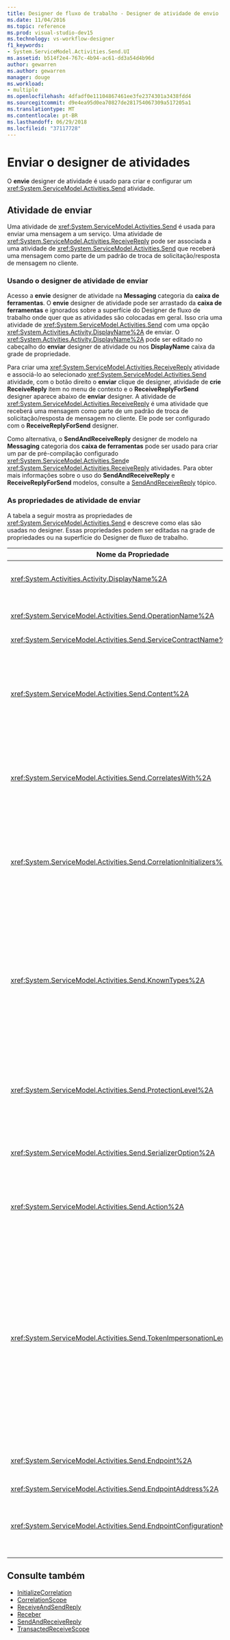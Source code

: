 ```yaml
---
title: Designer de fluxo de trabalho - Designer de atividade de envio
ms.date: 11/04/2016
ms.topic: reference
ms.prod: visual-studio-dev15
ms.technology: vs-workflow-designer
f1_keywords:
- System.ServiceModel.Activities.Send.UI
ms.assetid: b514f2e4-767c-4b94-ac61-dd3a54d4b96d
author: gewarren
ms.author: gewarren
manager: douge
ms.workload:
- multiple
ms.openlocfilehash: 4dfadf0e11104867461ee3fe2374301a3438fdd4
ms.sourcegitcommit: d9e4ea95d0ea70827de281754067309a517205a1
ms.translationtype: MT
ms.contentlocale: pt-BR
ms.lasthandoff: 06/29/2018
ms.locfileid: "37117728"
---
```

# <a name="send-activity-designer"></a>Enviar o designer de atividades

O **envie** designer de atividade é usado para criar e configurar um <xref:System.ServiceModel.Activities.Send> atividade.

## <a name="the-send-activity"></a>Atividade de enviar

 Uma atividade de <xref:System.ServiceModel.Activities.Send> é usada para enviar uma mensagem a um serviço. Uma atividade de <xref:System.ServiceModel.Activities.ReceiveReply> pode ser associada a uma atividade de <xref:System.ServiceModel.Activities.Send> que receberá uma mensagem como parte de um padrão de troca de solicitação/resposta de mensagem no cliente.

### <a name="using-the-send-activity-designer"></a>Usando o designer de atividade de enviar

Acesso a **envie** designer de atividade na **Messaging** categoria da **caixa de ferramentas**. O **envie** designer de atividade pode ser arrastado da **caixa de ferramentas** e ignorados sobre a superfície do Designer de fluxo de trabalho onde quer que as atividades são colocadas em geral. Isso cria uma atividade de <xref:System.ServiceModel.Activities.Send> com uma opção <xref:System.Activities.Activity.DisplayName%2A> de enviar. O <xref:System.Activities.Activity.DisplayName%2A> pode ser editado no cabeçalho do **enviar** designer de atividade ou nos **DisplayName** caixa da grade de propriedade.

Para criar uma <xref:System.ServiceModel.Activities.ReceiveReply> atividade e associá-lo ao selecionado <xref:System.ServiceModel.Activities.Send> atividade, com o botão direito o **enviar** clique de designer, atividade de **crie ReceiveReply** item no menu de contexto e o **ReceiveReplyForSend** designer aparece abaixo de **enviar** designer. A atividade de <xref:System.ServiceModel.Activities.ReceiveReply> é uma atividade que receberá uma mensagem como parte de um padrão de troca de solicitação/resposta de mensagem no cliente. Ele pode ser configurado com o **ReceiveReplyForSend** designer.

Como alternativa, o **SendAndReceiveReply** designer de modelo na **Messaging** categoria dos **caixa de ferramentas** pode ser usado para criar um par de pré-compilação configurado <xref:System.ServiceModel.Activities.Send>e <xref:System.ServiceModel.Activities.ReceiveReply> atividades. Para obter mais informações sobre o uso do **SendAndReceiveReply** e **ReceiveReplyForSend** modelos, consulte a [SendAndReceiveReply](../workflow-designer/sendandreceivereply-template-designer.md) tópico.

### <a name="the-send-activity-properties"></a>As propriedades de atividade de enviar

A tabela a seguir mostra as propriedades de <xref:System.ServiceModel.Activities.Send> e descreve como elas são usadas no designer. Essas propriedades podem ser editadas na grade de propriedades ou na superfície do Designer de fluxo de trabalho.

|Nome da Propriedade|Necessária|Uso|
|-------------------|--------------|-----------|
|<xref:System.Activities.Activity.DisplayName%2A>|False|O nome amigável de atividade de <xref:System.ServiceModel.Activities.Send> . O padrão é enviar. Embora não seja necessário <xref:System.Activities.Activity.DisplayName%2A> restrita, é uma prática recomendada usar um.|
|<xref:System.ServiceModel.Activities.Send.OperationName%2A>|verdadeiro|O nome da operação de serviço chamada por esta atividade de <xref:System.ServiceModel.Activities.Send> . Essa propriedade é usada para construir o valor padrão para o **ação** propriedade se o **ação** propriedade não está definida explicitamente.|
|<xref:System.ServiceModel.Activities.Send.ServiceContractName%2A>|verdadeiro|O nome do contrato de serviço que o serviço ser chamado implementa.|
|<xref:System.ServiceModel.Activities.Send.Content%2A>|False|Especifica o conteúdo de mensagem ou de parâmetro para receber. Pode ser uma atividade de <xref:System.ServiceModel.Activities.ReceiveMessageContent> ou uma atividade de <xref:System.ServiceModel.Activities.ReceiveParametersContent> . Editar essa propriedade, selecionando o botão de reticências ao lado de **conteúdo** campo na grade de propriedade ou clicando o **definir...**  botão ao lado de **conteúdo** rótulos no **Receive** superfície do designer de atividade. Ambos exibe a **definição de conteúdo** caixa de diálogo. Para obter mais informações sobre como usar essa caixa, consulte o [caixa de diálogo de definição de conteúdo](../workflow-designer/content-definition-dialog-box.md) tópico.|
|<xref:System.ServiceModel.Activities.Send.CorrelatesWith%2A>|False|Especifica <xref:System.ServiceModel.Activities.CorrelationHandle> usado para rotear a mensagem à instância apropriado de fluxo de trabalho.<br /><br /> Clique no botão de reticências ao lado de <xref:System.ServiceModel.Activities.Send.CorrelatesWith%2A> propriedade na grade de propriedades para abrir o **Editor de expressão** caixa de diálogo. Para obter mais informações sobre o uso desta caixa de diálogo, consulte a [como: usar o Editor de expressão](../workflow-designer/how-to-use-the-expression-editor.md) tópico.|
|<xref:System.ServiceModel.Activities.Send.CorrelationInitializers%2A>|False|Especifica a coleção de objetos de <xref:System.ServiceModel.Activities.CorrelationInitializer> que inicializam vários objetos de <xref:System.ServiceModel.Activities.CorrelationHandle> que configuram esta atividade de <xref:System.ServiceModel.Activities.Send> dentro de fluxo de trabalho. Clique no botão de reticências ao lado de <xref:System.ServiceModel.Activities.Send.CorrelationInitializers%2A> propriedade na grade de propriedades para abrir o **adicionar inicializadores de correlação** caixa de diálogo. Para obter mais informações sobre como usar essa caixa, consulte o [caixa de diálogo Adicionar CorrelationInitializers](../workflow-designer/add-correlationinitializers-dialog-box.md) tópico.|
|<xref:System.ServiceModel.Activities.Send.KnownTypes%2A>|False|Uma coleção de tipos conhecidos para que a operação de serviço é chamada por esta atividade de <xref:System.ServiceModel.Activities.Send> . Esta propriedade deve ser usada em conjunto com a propriedade de <xref:System.ServiceModel.Activities.Receive.SerializerOption%2A> definida como <xref:System.Runtime.Serialization.DataContractSerializer>. É ignorada se <xref:System.Xml.Serialization.XmlSerializer> é usado.<br /><br /> Selecione o botão de reticências ao lado de **KnownTypes** campo na grade de propriedade para exibir o **Editor de coleção do tipo** caixa de diálogo com a qual você pode adicionar tipos relevantes.<br /><br /> Selecione o botão de reticências ao lado de **KnownTypes** campo na grade de propriedade para exibir o **Editor de coleção do tipo** caixa de diálogo com a qual você pode adicionar tipos relevantes. Para obter mais informações sobre como usar essa caixa, consulte o [caixa de diálogo do Editor de coleção de tipo](../workflow-designer/type-collection-editor-dialog-box.md) tópico.|
|<xref:System.ServiceModel.Activities.Send.ProtectionLevel%2A>|verdadeiro|Especifica <xref:System.Net.Security.ProtectionLevel> para a mensagem.<br /><br /> 1. <xref:System.Net.Security.ProtectionLevel> significa somente autenticação.<br />2. <xref:System.Net.Security.ProtectionLevel> significa assinar dados para ajudar a garantir a integridade dos dados transmitidos.<br />3. <xref:System.Net.Security.ProtectionLevel> significa criptografar e assinar dados para ajudar a garantir a confidencialidade e integridade dos dados transmitidos.|
|<xref:System.ServiceModel.Activities.Send.SerializerOption%2A>|verdadeiro|O serializador usar para que a operação de serviço é chamada pela atividade de <xref:System.ServiceModel.Activities.Send> . O valor padrão é <xref:System.Runtime.Serialization.DataContractSerializer>, que serializa e desserializa uma instância de um tipo em um fluxo XML ou em um documento usando um contrato fornecido de dados.|
|<xref:System.ServiceModel.Activities.Send.Action%2A>|False|Especifica o cabeçalho da ação de mensagem. Se ele não for definido explicitamente, seu valor padrão é: https://tempuri.org/{service de contrato de namespace} / {nome do contrato de serviço} / {nome da operação}. Se especificado em uma atividade de <xref:System.ServiceModel.Activities.Send> , a atividade de <xref:System.ServiceModel.Activities.Receive> que recebe a mensagem deve ter o mesmo valor para que a mensagem é entregada corretamente.|
|<xref:System.ServiceModel.Activities.Send.TokenImpersonationLevel%2A>||<xref:System.Security.Principal.TokenImpersonationLevel> permitido o receptor de mensagem. Ele define os níveis de representação de segurança, que controla o grau ao qual um processo do servidor pode agir em nome de um processo do cliente.<xref:System.Security.Principal.TokenImpersonationLevel> indica que um nível de representação não está atribuído. <xref:System.Security.Principal.TokenImpersonationLevel> indica que o processo do servidor não pode obter informações de identificação sobre o cliente e não pode representar o cliente. <xref:System.Security.Principal.TokenImpersonationLevel> indica que o processo do servidor pode obter informações sobre o cliente, como identificadores de segurança e privilégios, mas que não pode representar o cliente. Isso é útil para servidores que exportam seus próprios objetos, por exemplo, os produtos de base de dados que exporte tabelas e modos de exibição. Usando informações recuperadas de cliente segurança, o servidor pode tomar decisões de acesso de validação não poderá usar outros serviços usando o contexto de segurança do cliente. <xref:System.Security.Principal.TokenImpersonationLevel> indica que o processo do servidor pode representar o contexto de segurança de cliente no seu sistema local. O servidor não pode representar o cliente em sistemas remotos. <xref:System.Security.Principal.TokenImpersonationLevel> indica que o processo do servidor pode representar o contexto de segurança de cliente em sistemas remotos.|
|<xref:System.ServiceModel.Activities.Send.Endpoint%2A>||<xref:System.ServiceModel.Endpoint> que a atividade de <xref:System.ServiceModel.Activities.Send> envia à mensagem. Se essa propriedade é definida a <xref:System.ServiceModel.Activities.Send.EndpointConfigurationName%2A> propriedade deve ser **nulo**.|
|<xref:System.ServiceModel.Activities.Send.EndpointAddress%2A>||<xref:System.ServiceModel.EndpointAddress> que a mensagem é enviada.|
|<xref:System.ServiceModel.Activities.Send.EndpointConfigurationName%2A>||O nome da configuração de ponto de extremidade. Essa propriedade é definida quando você estiver configurando um ponto de extremidade em um arquivo de configuração. Essa propriedade deve ser definida para o nome fornecido  **\<ponto de extremidade >** elemento no arquivo de configuração. Se essa propriedade for definida, o <xref:System.ServiceModel.Activities.Send.Endpoint%2A> propriedade deve ser **nulo**.|

## <a name="see-also"></a>Consulte também

- [InitializeCorrelation](../workflow-designer/initializecorrelation-activity-designer.md)
- [CorrelationScope](../workflow-designer/correlationscope-activity-designer.md)
- [ReceiveAndSendReply](../workflow-designer/receiveandsendreply-template-designer.md)
- [Receber](../workflow-designer/receive-activity-designer.md)
- [SendAndReceiveReply](../workflow-designer/sendandreceivereply-template-designer.md)
- [TransactedReceiveScope](../workflow-designer/transactedreceivescope-activity-designer.md)